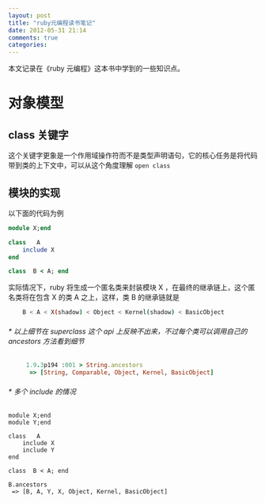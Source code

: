 ```yaml
---
layout: post
title: "ruby元编程读书笔记"
date: 2012-05-31 21:14
comments: true
categories: 
---
```

本文记录在《ruby 元编程》这本书中学到的一些知识点。

# 对象模型

## class 关键字
这个关键字更象是一个作用域操作符而不是类型声明语句，它的核心任务是将代码带到类的上下文中，可以从这个角度理解 `open class`  
## 模块的实现
以下面的代码为例   
```ruby
module X;end

class   A
    include X
end

class  B < A; end
```
实际情况下，ruby 将生成一个匿名类来封装模块 X ，在最终的继承链上，这个匿名类将在包含 X 的类 A 之上，这样，类 B 的继承链就是  
```bash
    B < A < X(shadow) < Object < Kernel(shadow) < BasicObject
```
###### * 以上细节在 superclass 这个 api 上反映不出来，不过每个类可以调用自己的 ancestors 方法看到细节  
```ruby
     1.9.3p194 :001 > String.ancestors
      => [String, Comparable, Object, Kernel, BasicObject]
```
###### * 多个 include 的情况  
```
module X;end
module Y;end

class   A
    include X
    include Y
end

class  B < A; end

B.ancestors
 => [B, A, Y, X, Object, Kernel, BasicObject]
```
